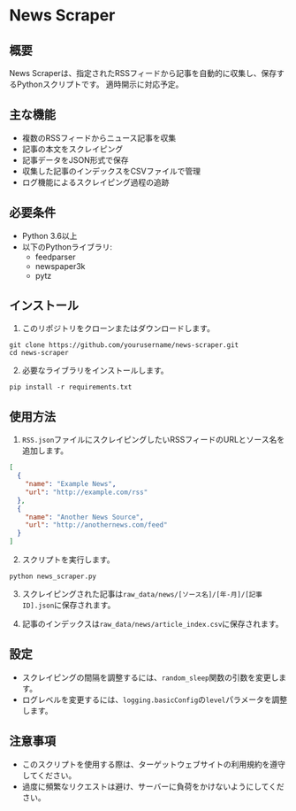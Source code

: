 # News Scraper

## 概要

News Scraperは、指定されたRSSフィードから記事を自動的に収集し、保存するPythonスクリプトです。
適時開示に対応予定。

## 主な機能

- 複数のRSSフィードからニュース記事を収集
- 記事の本文をスクレイピング
- 記事データをJSON形式で保存
- 収集した記事のインデックスをCSVファイルで管理
- ログ機能によるスクレイピング過程の追跡

## 必要条件

- Python 3.6以上
- 以下のPythonライブラリ:
  - feedparser
  - newspaper3k
  - pytz

## インストール

1. このリポジトリをクローンまたはダウンロードします。

```
git clone https://github.com/yourusername/news-scraper.git
cd news-scraper
```

2. 必要なライブラリをインストールします。

```
pip install -r requirements.txt
```

## 使用方法

1. `RSS.json`ファイルにスクレイピングしたいRSSフィードのURLとソース名を追加します。

```json
[
  {
    "name": "Example News",
    "url": "http://example.com/rss"
  },
  {
    "name": "Another News Source",
    "url": "http://anothernews.com/feed"
  }
]
```

2. スクリプトを実行します。

```
python news_scraper.py
```

3. スクレイピングされた記事は`raw_data/news/[ソース名]/[年-月]/[記事ID].json`に保存されます。

4. 記事のインデックスは`raw_data/news/article_index.csv`に保存されます。

## 設定

- スクレイピングの間隔を調整するには、`random_sleep`関数の引数を変更します。
- ログレベルを変更するには、`logging.basicConfig`の`level`パラメータを調整します。

## 注意事項

- このスクリプトを使用する際は、ターゲットウェブサイトの利用規約を遵守してください。
- 過度に頻繁なリクエストは避け、サーバーに負荷をかけないようにしてください。


